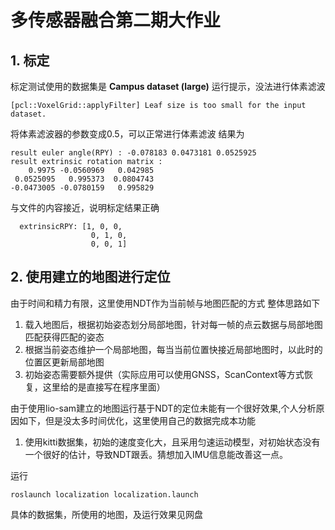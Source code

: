 <!--
 * @Description  : 
 * @Author       : zhiwei chen
 * @Date         : 2022-09-12 11:38:12
 * @LastEditors  : zhiwei chen
 * @LastEditTime : 2022-09-12 22:59:43
-->
# 多传感器融合第二期大作业
## 1. 标定
标定测试使用的数据集是 **Campus dataset (large)**
运行提示，没法进行体素滤波
```
[pcl::VoxelGrid::applyFilter] Leaf size is too small for the input dataset.
```
将体素滤波器的参数变成0.5，可以正常进行体素滤波
结果为
```
result euler angle(RPY) : -0.078183 0.0473181 0.0525925
result extrinsic rotation matrix : 
    0.9975 -0.0560969   0.042985
 0.0525095   0.995373  0.0804743
-0.0473005 -0.0780159   0.995829
```
与文件的内容接近，说明标定结果正确
```
  extrinsicRPY: [1, 0, 0,
                  0, 1, 0,
                  0, 0, 1]
```
## 2. 使用建立的地图进行定位
由于时间和精力有限，这里使用NDT作为当前帧与地图匹配的方式
整体思路如下
1. 载入地图后，根据初始姿态划分局部地图，针对每一帧的点云数据与局部地图匹配获得匹配的姿态
2. 根据当前姿态维护一个局部地图，每当当前位置快接近局部地图时，以此时的位置区更新局部地图
3. 初始姿态需要额外提供（实际应用可以使用GNSS，ScanContext等方式恢复，这里给的是直接写在程序里面）

由于使用lio-sam建立的地图运行基于NDT的定位未能有一个很好效果,个人分析原因如下，但是没太多时间优化，这里使用自己的数据完成本功能
1. 使用kitti数据集，初始的速度变化大，且采用匀速运动模型，对初始状态没有一个很好的估计，导致NDT跟丢。猜想加入IMU信息能改善这一点。

运行
```
roslaunch localization localization.launch
```

具体的数据集，所使用的地图，及运行效果见网盘
